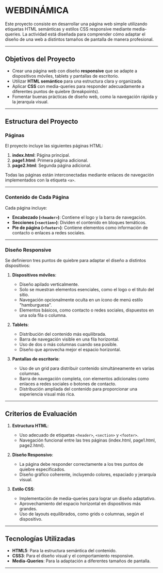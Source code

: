 # WEBDINÁMICA

Este proyecto consiste en desarrollar una página web simple utilizando etiquetas HTML semánticas y estilos CSS responsive mediante media-queries. La actividad está diseñada para comprender cómo adaptar el diseño de una web a distintos tamaños de pantalla de manera profesional.

---

## Objetivos del Proyecto

- Crear una página web con diseño **responsive** que se adapte a dispositivos móviles, tablets y pantallas de escritorio.
- Utilizar **HTML semántico** para una estructura clara y organizada.
- Aplicar **CSS** con media-queries para responder adecuadamente a diferentes puntos de quiebre (breakpoints).
- Fomentar buenas prácticas de diseño web, como la navegación rápida y la jerarquía visual.

---

## Estructura del Proyecto

### Páginas
El proyecto incluye las siguientes páginas HTML:
1. **index.html**: Página principal.
2. **page1.html**: Primera página adicional.
3. **page2.html**: Segunda página adicional.

Todas las páginas están interconectadas mediante enlaces de navegación implementados con la etiqueta `<a>`.

---

### Contenido de Cada Página
Cada página incluye:
- **Encabezado (`<header>`)**: Contiene el logo y la barra de navegación.
- **Secciones (`<section>`)**: Dividen el contenido en bloques temáticos.
- **Pie de página (`<footer>`)**: Contiene elementos como información de contacto o enlaces a redes sociales.

---

### Diseño Responsive
Se definieron tres puntos de quiebre para adaptar el diseño a distintos dispositivos:

1. **Dispositivos móviles**:
   - Diseño apilado verticalmente.
   - Solo se muestran elementos esenciales, como el logo o el título del sitio.
   - Navegación opcionalmente oculta en un ícono de menú estilo "hamburguesa".
   - Elementos básicos, como contacto o redes sociales, dispuestos en una sola fila o columna.

2. **Tablets**:
   - Distribución del contenido más equilibrada.
   - Barra de navegación visible en una fila horizontal.
   - Uso de dos o más columnas cuando sea posible.
   - Diseño que aprovecha mejor el espacio horizontal.

3. **Pantallas de escritorio**:
   - Uso de un grid para distribuir contenido simultáneamente en varias columnas.
   - Barra de navegación completa, con elementos adicionales como enlaces a redes sociales o botones de contacto.
   - Distribución ampliada del contenido para proporcionar una experiencia visual más rica.

---

## Criterios de Evaluación

1. **Estructura HTML**:
   - Uso adecuado de etiquetas `<header>`, `<section>` y `<footer>`.
   - Navegación funcional entre las tres páginas (index.html, page1.html, page2.html).

2. **Diseño Responsivo**:
   - La página debe responder correctamente a los tres puntos de quiebre especificados.
   - Diseño gráfico coherente, incluyendo colores, espaciado y jerarquía visual.

3. **Estilo CSS**:
   - Implementación de media-queries para lograr un diseño adaptativo.
   - Aprovechamiento del espacio horizontal en dispositivos más grandes.
   - Uso de layouts equilibrados, como grids o columnas, según el dispositivo.

---

## Tecnologías Utilizadas

- **HTML5**: Para la estructura semántica del contenido.
- **CSS3**: Para el diseño visual y el comportamiento responsive.
- **Media-Queries**: Para la adaptación a diferentes tamaños de pantalla.

---
